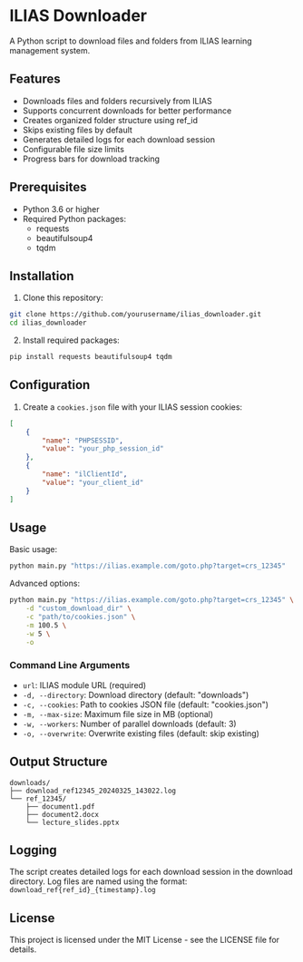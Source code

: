# ILIAS Downloader

A Python script to download files and folders from ILIAS learning management system.

## Features

- Downloads files and folders recursively from ILIAS
- Supports concurrent downloads for better performance
- Creates organized folder structure using ref_id
- Skips existing files by default
- Generates detailed logs for each download session
- Configurable file size limits
- Progress bars for download tracking

## Prerequisites

- Python 3.6 or higher
- Required Python packages:
  - requests
  - beautifulsoup4
  - tqdm

## Installation

1. Clone this repository:
```bash
git clone https://github.com/yourusername/ilias_downloader.git
cd ilias_downloader
```

2. Install required packages:
```bash
pip install requests beautifulsoup4 tqdm
```

## Configuration

1. Create a `cookies.json` file with your ILIAS session cookies:
```json
[
    {
        "name": "PHPSESSID",
        "value": "your_php_session_id"
    },
    {
        "name": "ilClientId",
        "value": "your_client_id"
    }
]
```

## Usage

Basic usage:
```bash
python main.py "https://ilias.example.com/goto.php?target=crs_12345"
```

Advanced options:
```bash
python main.py "https://ilias.example.com/goto.php?target=crs_12345" \
    -d "custom_download_dir" \
    -c "path/to/cookies.json" \
    -m 100.5 \
    -w 5 \
    -o
```

### Command Line Arguments

- `url`: ILIAS module URL (required)
- `-d, --directory`: Download directory (default: "downloads")
- `-c, --cookies`: Path to cookies JSON file (default: "cookies.json")
- `-m, --max-size`: Maximum file size in MB (optional)
- `-w, --workers`: Number of parallel downloads (default: 3)
- `-o, --overwrite`: Overwrite existing files (default: skip existing)

## Output Structure

```
downloads/
├── download_ref12345_20240325_143022.log
└── ref_12345/
    ├── document1.pdf
    ├── document2.docx
    └── lecture_slides.pptx
```

## Logging

The script creates detailed logs for each download session in the download directory. Log files are named using the format: `download_ref{ref_id}_{timestamp}.log`

## License

This project is licensed under the MIT License - see the LICENSE file for details.
